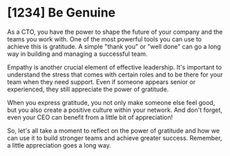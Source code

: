 # [1234] Be Genuine

As a CTO, you have the power to shape the future of your company and the teams you work with. One of the most powerful tools you can use to achieve this is gratitude. A simple "thank you" or "well done" can go a long way in building and managing a successful team.

Empathy is another crucial element of effective leadership. It's important to understand the stress that comes with certain roles and to be there for your team when they need support. Even if someone appears senior or experienced, they still appreciate the power of gratitude.

When you express gratitude, you not only make someone else feel good, but you also create a positive culture within your network. And don't forget, even your CEO can benefit from a little bit of appreciation!

So, let's all take a moment to reflect on the power of gratitude and how we can use it to build stronger teams and achieve greater success. Remember, a little appreciation goes a long way.

